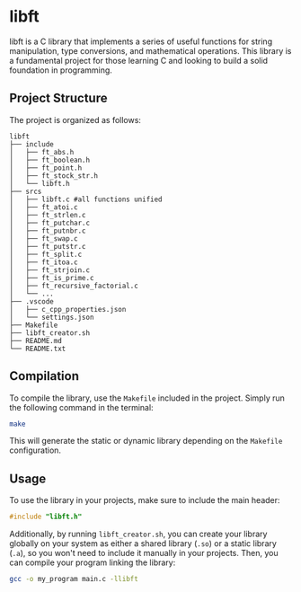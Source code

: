 # libft

libft is a C library that implements a series of useful functions for string manipulation, type conversions, and mathematical operations. This library is a fundamental project for those learning C and looking to build a solid foundation in programming.

## Project Structure

The project is organized as follows:

```
libft
├── include
│   ├── ft_abs.h
│   ├── ft_boolean.h
│   ├── ft_point.h
│   ├── ft_stock_str.h
│   └── libft.h
├── srcs
│   ├── libft.c #all functions unified
│   ├── ft_atoi.c
│   ├── ft_strlen.c
│   ├── ft_putchar.c
│   ├── ft_putnbr.c
│   ├── ft_swap.c
│   ├── ft_putstr.c
│   ├── ft_split.c
│   ├── ft_itoa.c
│   ├── ft_strjoin.c
│   ├── ft_is_prime.c
│   ├── ft_recursive_factorial.c
│   └── ...
├── .vscode
│   ├── c_cpp_properties.json
│   └── settings.json
├── Makefile
├── libft_creator.sh
├── README.md
└── README.txt
```

## Compilation

To compile the library, use the `Makefile` included in the project. Simply run the following command in the terminal:

```bash
make
```

This will generate the static or dynamic library depending on the `Makefile` configuration.

## Usage

To use the library in your projects, make sure to include the main header:

```c
#include "libft.h"
```

Additionally, by running `libft_creator.sh`, you can create your library globally on your system as either a shared library (`.so`) or a static library (`.a`), so you won't need to include it manually in your projects.
Then, you can compile your program linking the library:

```bash
gcc -o my_program main.c -llibft
```
